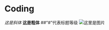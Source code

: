 # Coding
*这是斜体*
**这是粗体**
##“#”代表标题等级
![](https://qgt-style.oss-cn-hangzhou.aliyuncs.com/newcoursep4/g1/g1-2-2/tenor.gif)这里是图片
